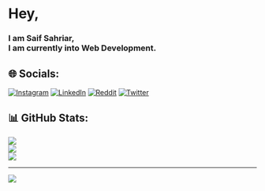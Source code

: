 # Hey,
### I am Saif Sahriar,<br>I am currently into Web Development.


## 🌐 Socials:
[![Instagram](https://img.shields.io/badge/Instagram-%23E4405F.svg?logo=Instagram&logoColor=white)](https://instagram.com/evensaif) [![LinkedIn](https://img.shields.io/badge/LinkedIn-%230077B5.svg?logo=linkedin&logoColor=white)](https://linkedin.com/in/in/saifsahriar) [![Reddit](https://img.shields.io/badge/Reddit-%23FF4500.svg?logo=Reddit&logoColor=white)](https://reddit.com/user/u/saifsahrair) [![Twitter](https://img.shields.io/badge/Twitter-%231DA1F2.svg?logo=Twitter&logoColor=white)](https://twitter.com/saifsahriar) 

## 📊 GitHub Stats:
![](https://github-readme-stats.vercel.app/api?username=saifsahriar&theme=dark&hide_border=true&include_all_commits=true&count_private=true)<br/>
![](https://github-readme-streak-stats.herokuapp.com/?user=saifsahriar&theme=dark&hide_border=true)<br/>
![](https://github-readme-stats.vercel.app/api/top-langs/?username=saifsahriar&theme=dark&hide_border=true&include_all_commits=true&count_private=true&layout=compact)

---
[![](https://visitcount.itsvg.in/api?id=saifsahriar&icon=0&color=0)](https://visitcount.itsvg.in)

<!-- Proudly created with GPRM ( https://gprm.itsvg.in ) -->
